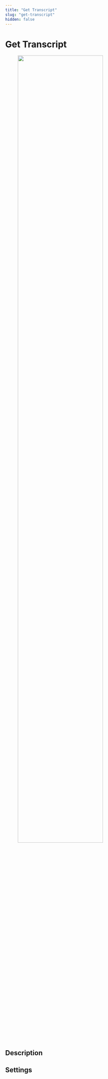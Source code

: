 ```yaml
---
title: "Get Transcript"
slug: "get-transcript"
hidden: false
---
```


# Get Transcript

<figure>
  <img class="image-center" src="../../../../../_assets/ai/build/node-reference/ai/get-transcript.png" width="80%" />
</figure>

## Description

## Settings
